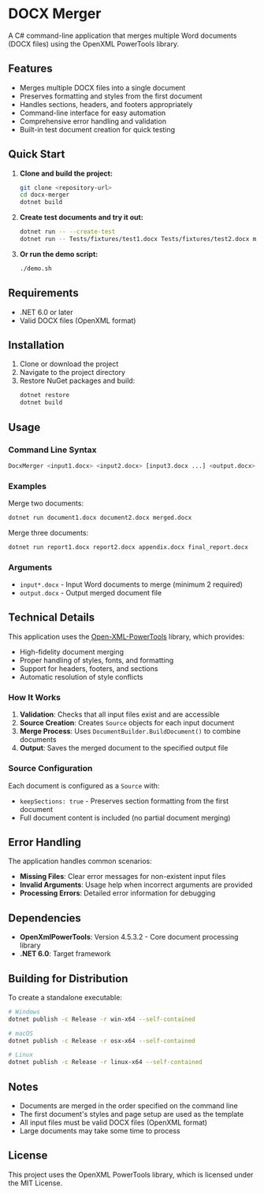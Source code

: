 # DOCX Merger

A C# command-line application that merges multiple Word documents (DOCX files) using the OpenXML PowerTools library.

## Features

- Merges multiple DOCX files into a single document
- Preserves formatting and styles from the first document
- Handles sections, headers, and footers appropriately
- Command-line interface for easy automation
- Comprehensive error handling and validation
- Built-in test document creation for quick testing

## Quick Start

1. **Clone and build the project:**
   ```bash
   git clone <repository-url>
   cd docx-merger
   dotnet build
   ```

2. **Create test documents and try it out:**
   ```bash
   dotnet run -- --create-test
   dotnet run -- Tests/fixtures/test1.docx Tests/fixtures/test2.docx merged.docx
   ```

3. **Or run the demo script:**
   ```bash
   ./demo.sh
   ```

## Requirements

- .NET 6.0 or later
- Valid DOCX files (OpenXML format)

## Installation

1. Clone or download the project
2. Navigate to the project directory
3. Restore NuGet packages and build:
   ```bash
   dotnet restore
   dotnet build
   ```

## Usage

### Command Line Syntax
```bash
DocxMerger <input1.docx> <input2.docx> [input3.docx ...] <output.docx>
```

### Examples

Merge two documents:
```bash
dotnet run document1.docx document2.docx merged.docx
```

Merge three documents:
```bash
dotnet run report1.docx report2.docx appendix.docx final_report.docx
```

### Arguments

- `input*.docx` - Input Word documents to merge (minimum 2 required)
- `output.docx` - Output merged document file

## Technical Details

This application uses the [Open-XML-PowerTools](https://github.com/OpenXmlDev/Open-Xml-PowerTools) library, which provides:

- High-fidelity document merging
- Proper handling of styles, fonts, and formatting
- Support for headers, footers, and sections
- Automatic resolution of style conflicts

### How It Works

1. **Validation**: Checks that all input files exist and are accessible
2. **Source Creation**: Creates `Source` objects for each input document
3. **Merge Process**: Uses `DocumentBuilder.BuildDocument()` to combine documents
4. **Output**: Saves the merged document to the specified output file

### Source Configuration

Each document is configured as a `Source` with:
- `keepSections: true` - Preserves section formatting from the first document
- Full document content is included (no partial document merging)

## Error Handling

The application handles common scenarios:

- **Missing Files**: Clear error messages for non-existent input files
- **Invalid Arguments**: Usage help when incorrect arguments are provided
- **Processing Errors**: Detailed error information for debugging

## Dependencies

- **OpenXmlPowerTools**: Version 4.5.3.2 - Core document processing library
- **.NET 6.0**: Target framework

## Building for Distribution

To create a standalone executable:

```bash
# Windows
dotnet publish -c Release -r win-x64 --self-contained

# macOS
dotnet publish -c Release -r osx-x64 --self-contained

# Linux
dotnet publish -c Release -r linux-x64 --self-contained
```

## Notes

- Documents are merged in the order specified on the command line
- The first document's styles and page setup are used as the template
- All input files must be valid DOCX files (OpenXML format)
- Large documents may take some time to process

## License

This project uses the OpenXML PowerTools library, which is licensed under the MIT License.
